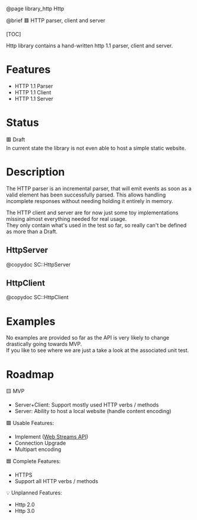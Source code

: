 @page library_http Http

@brief 🟥 HTTP parser, client and server

[TOC]

Http library contains a hand-written http 1.1 parser, client and server.

# Features
- HTTP 1.1 Parser
- HTTP 1.1 Client
- HTTP 1.1 Server

# Status
🟥 Draft  
In current state the library is not even able to host a simple static website.  

# Description
The HTTP parser is an incremental parser, that will emit events as soon as a valid element has been successfully parsed.
This allows handling incomplete responses without needing holding it entirely in memory.

The HTTP client and server are for now just some toy implementations missing almost everything needed for real usage.  
They only contain what's used in the test so far, so really can't be defined as more than a Draft.
## HttpServer
@copydoc SC::HttpServer

## HttpClient
@copydoc SC::HttpClient

# Examples

No examples are provided so far as the API is very likely to change drastically going towards MVP.  
If you like to see where we are just a take a look at the associated unit test.

# Roadmap

🟨 MVP
- Server+Client: Support mostly used HTTP verbs / methods
- Server: Ability to host a local website (handle content encoding)

🟩 Usable Features:
- Implement ([Web Streams API](https://developer.mozilla.org/en-US/docs/Web/API/Streams_API))
- Connection Upgrade
- Multipart encoding

🟦 Complete Features:
- HTTPS
- Support all HTTP verbs / methods

💡 Unplanned Features:
- Http 2.0 
- Http 3.0
